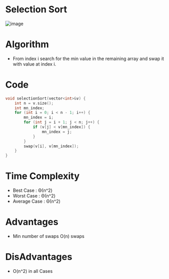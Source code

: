 # Selection Sort
![image](https://github.com/Abdelrhman-Sayed70/Algorithms/assets/99830416/c2afa736-ed5f-46f5-b21d-5f0acaa4971b)

# Algorithm
- From index i search for the min value in the remaining array and swap it with value at index i.

# Code
```cpp
void selectionSort(vector<int>&v) {
    int n = v.size();
    int mn_index;
    for (int i = 0; i < n - 1; i++) {
        mn_index = i;
        for (int j = i + 1; j < n; j++) {
            if (v[j] < v[mn_index]) {
                mn_index = j;
            }
        }
        swap(v[i], v[mn_index]);
    }
}
```

# Time Complexity
- Best Case : Θ(n^2) 
- Worst Case : Θ(n^2)
- Average Case : Θ(n^2)

# Advantages 
- Min number of swaps O(n) swaps

# DisAdvantages
- O(n^2) in all Cases
